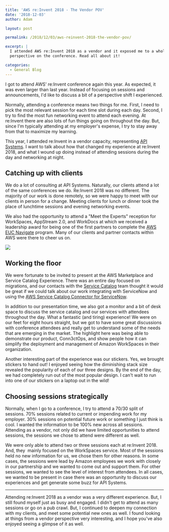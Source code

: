 ```yaml
---
title: 'AWS re:Invent 2018 - The Vendor POV'
date: '2018-12-03'
author: Adam

layout: post

permalink: /2018/12/03/aws-reinvent-2018-the-vendor-pov/

excerpt: |
  I attended AWS re:Invent 2018 as a vendor and it exposed me to a whole new
  perspective on the conference. Read all about it!

categories:
  - General Blog
---
```

I got to attend AWS' re:Invent conference again this year. As expected, it was
even larger than last year. Instead of focusing on sessions and announcements,
I'd like to discuss a bit of a perspective shift I experienced.

Normally, attending a conference means two things for me. First, I need to pick
the most relevant session for each time slot during each day. Second, I try to
find the most fun networking event to attend each evening. At re:Invent there
are also lots of fun things going on throughout the day. But, since I'm
typically attending at my employer's expense, I try to stay away from that to
maximize my learning.

This year, I attended re:Invent in a vendor capacity, representing [API
Systems](https://apisystemsinc.com). I want to talk about how that changed my
experience at re:Invent 2018, and what I wound up doing instead of attending
sessions during the day and networking at night.

## Catching up with clients

<!-- Row for picture beside text. -->
<div class="row">

<!-- Text -->
<div class="col-md" markdown="1">
We do a lot of consulting at API Systems. Naturally, our clients attend a lot of
the same conferences we do. Re:Invent 2018 was no different. The majority of our
work is done remotely, so we were happy to meet with our clients in person for a
change. Meeting clients for lunch or dinner took the place of lunchtime sessions
and evening networking events.

We also had the opportunity to attend a "Meet the Experts" reception for
WorkSpaces, AppStream 2.0, and WorkDocs at which we received a leadership award
for being one of the first partners to complete the [AWS EUC
Navigate](https://aws.amazon.com/partners/navigate/euc/) program. Many of our
clients and partner contacts within AWS were there to cheer us on.
</div>

<!-- Picture beside text -->
<div class="col-md text-center" markdown="1">
<img
  src="{{ '/assets/img/2018/award.png' | relative_url }}"
  class="img-fluid"
/>
</div>

</div>

## Working the floor

We were fortunate to be invited to present at the AWS Marketplace and Service
Catalog Experience. There was an entire day focused on migrations, and our
contacts with the [Service Catalog](https://aws.amazon.com/servicecatalog/) team
thought it would be great if we could talk about our work integrating with
ServiceNow and using the
[AWS Service Catalog Connector for ServiceNow](https://aws.amazon.com/blogs/aws/new-aws-service-catalog-connector-for-servicenow/).

In addition to our presentation time, we also got a monitor and a bit of desk
space to discuss the service catalog and our services with attendees throughout
the day. What a fantastic (and tiring) experience! We were on our feet for eight
hours straight, but we got to have some great discussions with conference
attendees and really get to understand some of the needs that are emerging in
the market. The highlight here was being able to demonstrate our product,
Conn3ctOps, and show people how it can simplify the deployment and management of
Amazon WorkSpaces in their organization.

Another interesting part of the experience was our stickers. Yes, we brought
stickers to hand out! I enjoyed seeing how the diminishing stack size revealed
the popularity of each of our three designs. By the end of the day, we had
completely run out of the most popular design. I can't wait to run into one of
our stickers on a laptop out in the wild!

## Choosing sessions strategically

Normally, when I go to a conference, I try to attend a 70/30 split of sessions.
70% sessions related to current or impending work for my employer. 30% sessions
on potential future work or something I just think is cool. I wanted the
information to be 100% new across all sessions. Attending as a vendor, not only
did we have limited opportunities to attend sessions, the sessions we chose to
attend were different as well.

We were only able to attend two or three sessions each at re:Invent 2018. And,
they  mainly focused on the WorkSpaces service. Most of the sessions held no new
information for us, we chose them for other reasons. In some cases, the sessions
were lead by Amazon employees we work with closely in our partnership and we
wanted to come out and support them. For other sessions, we wanted to see the
level of interest from attendees. In all cases, we wanted to be present in case
there was an opportunity to discuss our experiences and get generate some buzz
for API Systems.

---

Attending re:Invent 2018 as a vendor was a very different experience. But, I
still found myself just as busy and engaged. I didn't get to attend as many
sessions or go on a pub crawl. But, I continued to deepen my connection with my
clients, and meet some potential new ones as well. I found looking at things
from a vendor perspective very interesting, and I hope you've also enjoyed
seeing a glimpse of it as well.
